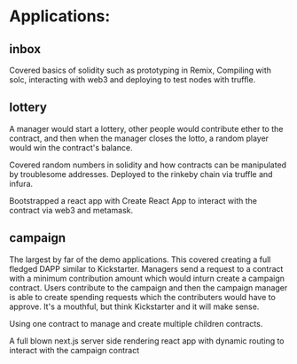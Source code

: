 # Applications:
## inbox
Covered basics of solidity such as prototyping in Remix, Compiling with solc, interacting with web3 and deploying to test nodes with truffle. 

## lottery
A manager would start a lottery, other people would contribute ether to the contract, and then when the manager closes the lotto, a random player would win the contract's balance. 

Covered random numbers in solidity and how contracts can be manipulated by troublesome addresses. Deployed to the rinkeby chain via truffle and infura.

Bootstrapped a react app with Create React App to interact with the contract via web3 and metamask.

## campaign
The largest by far of the demo applications. This covered creating a full fledged DAPP similar to Kickstarter. Managers send a request to a contract with a minimum contribution amount which would inturn create a campaign contract. Users contribute to the campaign and then the campaign manager is able to create spending requests which the contributers would have to approve. It's a mouthful, but think Kickstarter and it will make sense. 

Using one contract to manage and create multiple children contracts. 

A full blown next.js server side rendering react app with dynamic routing to interact with the campaign contract 
